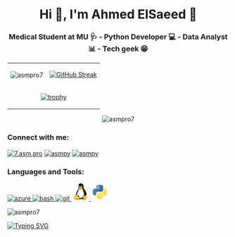 <h1 align="center">Hi 👋, I'm Ahmed ElSaeed 👀</h1>
<h3 align="center">Medical Student at MU 🩺 - Python Developer 💻 - Data Analyst 📊 - Tech geek 😁</h3>
<table>
  <tr>
    <td>
      <p align="left"><img align="center" src="https://r-eadme-s-tats.vercel.app/api?username=asmpro7&show_icons=true&theme=dracula&locale=en" alt="asmpro7" /></p>
    </td>
    <td>
      <p align="right"><a href="https://asmpro7.github.io/"><img src="https://streak-stats.demolab.com?user=asmpro7&amp;theme=dracula&amp;border_radius=5&amp;date_format=j%2Fn%5B%2FY%5D&amp;card_width=500" alt="GitHub Streak"></a></p>
    </td>
  </tr>
  <tr>
    <td colspan="2">
      <p align="center"><a href="http://asmpro7.github.io/"><img src="https://github-profile-trophy.vercel.app/?username=asmpro7&amp;theme=dracula&amp;no-frame=false&margin-w=15&margin-h=15&column=-1" alt="trophy"></a></p>
    </td>
  </tr>
</table>


<p align="center"> <img src="https://komarev.com/ghpvc/?username=asmpro7&label=Profile%20views&color=0e75b6&style=flat" alt="asmpro7" /> </p>

<h3 align="left">Connect with me:</h3>
<p align="left">
<a href="https://fb.com/7.asm.pro" target="blank"><img align="center" src="https://raw.githubusercontent.com/rahuldkjain/github-profile-readme-generator/master/src/images/icons/Social/facebook.svg" alt="7.asm.pro" height="30" width="40" /></a>
<a href="https://codeforces.com/profile/asmpy" target="blank"><img align="center" src="https://raw.githubusercontent.com/rahuldkjain/github-profile-readme-generator/master/src/images/icons/Social/codeforces.svg" alt="asmpy" height="30" width="40" /></a>
 <a href="https://asmpro7.github.io/" target="blank"><img align="center" src="https://github-production-user-asset-6210df.s3.amazonaws.com/114514662/237755654-77d60703-e2d3-437d-8633-1a8284f5094e.svg" alt="asmpy" height="30" width="40" /></a>
</p>

<h3 align="left">Languages and Tools:</h3>
<p align="left"> <a href="https://azure.microsoft.com/en-in/" target="_blank" rel="noreferrer"> <img src="https://www.vectorlogo.zone/logos/microsoft_azure/microsoft_azure-icon.svg" alt="azure" width="40" height="40"/> </a> <a href="https://www.gnu.org/software/bash/" target="_blank" rel="noreferrer"> <img src="https://www.vectorlogo.zone/logos/gnu_bash/gnu_bash-icon.svg" alt="bash" width="40" height="40"/> </a> <a href="https://git-scm.com/" target="_blank" rel="noreferrer"> <img src="https://www.vectorlogo.zone/logos/git-scm/git-scm-icon.svg" alt="git" width="40" height="40"/> </a> <a href="https://www.linux.org/" target="_blank" rel="noreferrer"> <img src="https://raw.githubusercontent.com/devicons/devicon/master/icons/linux/linux-original.svg" alt="linux" width="40" height="40"/> </a> <a href="https://www.python.org" target="_blank" rel="noreferrer"> <img src="https://raw.githubusercontent.com/devicons/devicon/master/icons/python/python-original.svg" alt="python" width="40" height="40"/> </a> </p>
 
<img src="https://r-eadme-s-tats.vercel.app/api/top-langs?username=asmpro7&show_icons=true&theme=dracula&locale=en&layout=compact" alt="asmpro7" />


<!--# Recent Activity :zap:-->
<!--START_SECTION:activity-->
<!--END_SECTION:activity-->
[![Typing SVG](https://readme-typing-svg.demolab.com?font=Fira+Code&duration=2000&pause=200&color=36BCF7FF&center=true&vCenter=true&width=1000&lines=Medical+Student+at+MU;Medical+Researcher;Python+Developer;Data+analyst;Plugin+Author+at+Flow;Bot+Maker+at+telegram;Youtuber;Writer;Tech+Geek)](https://asmpro7.github.io/)

